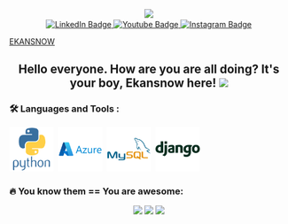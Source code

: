 <div id="header" align="center">
  <img src="https://media.giphy.com/media/L1R1tvI9svkIWwpVYr/giphy.gif" width="400"/>
</div>

<div id="badges" align="center">
  <a href="https://www.linkedin.com/in/ekansnow/">
    <img src="https://img.shields.io/badge/LinkedIn-blue?style=for-the-badge&logo=linkedin&logoColor=white" alt="LinkedIn Badge"/>
  </a>
  <a href="https://www.youtube.com/channel/UCkd2cRgVD28i9jxGrP5wPJA">
    <img src="https://img.shields.io/badge/YouTube-red?style=for-the-badge&logo=youtube&logoColor=white" alt="Youtube Badge"/>
  </a>
  <a href="https://www.instagram.com/ekansnow/">
    <img src="https://img.shields.io/badge/Instagram-ff69b4?style=for-the-badge&logo=instagram&logoColor=white" alt="Instagram Badge"/>
  </a>
</div>

  <a href="https://www.ekansnow.com/"> EKANSNOW </a>

<h2 align="center">
  Hello everyone. How are you are all doing? It's your boy, Ekansnow here!
  <img src="https://media.giphy.com/media/hvRJCLFzcasrR4ia7z/giphy.gif" width="30px"/>
</h2>


### :hammer_and_wrench: Languages and Tools :
<div>
  <img src="https://github.com/devicons/devicon/blob/master/icons/python/python-original-wordmark.svg" title="Python" alt="Python" width="80" height="80"/>&nbsp;
  <img src="https://github.com/devicons/devicon/blob/master/icons/azure/azure-original-wordmark.svg" title="Azure" alt="Azure" width="80" height="80"/>&nbsp;
  <img src="https://github.com/devicons/devicon/blob/master/icons/mysql/mysql-original-wordmark.svg" title="MySQL" alt="MySQL" width="80" height="80"/>&nbsp;
  <img src="https://github.com/devicons/devicon/blob/master/icons/django/django-plain-wordmark.svg" title="Django" alt="Django" width="80" height="80"/>&nbsp;
</div>

<!---
Ekansnow/Ekansnow is a ✨ special ✨ repository because its `README.md` (this file) appears on your GitHub profile.
You can click the Preview link to take a look at your changes.
--->

### :fire: You know them == You are awesome:

<div id="header" align="center">
  <img src="https://media.giphy.com/media/B9xgQ9lxJ0cP6/giphy.gif" width="230"/>
  <img src="https://media.giphy.com/media/dxld1UBIiGuoh31Fus/giphy.gif" width="230"/>
  <img src="https://media.giphy.com/media/68kKd6gmSKYww/giphy.gif" width="230"/>
</div>
